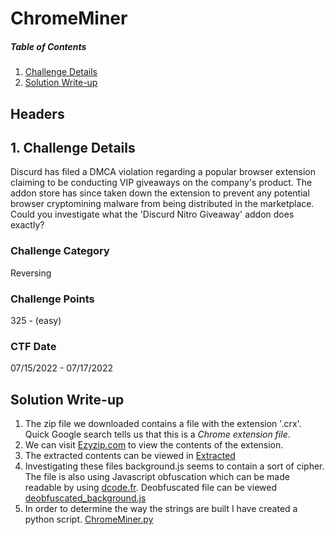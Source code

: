 # ChromeMiner

##### Table of Contents  
1. [Challenge Details](#headers)  
2. [Solution Write-up](#headers)  
## Headers

## 1. Challenge Details 
Discurd has filed a DMCA violation regarding a popular browser extension claiming to be conducting VIP giveaways on the company's product. The addon store has since taken down the extension to prevent any potential browser cryptomining malware from being distributed in the marketplace. Could you investigate what the 'Discurd Nitro Giveaway' addon does exactly?

### Challenge Category
Reversing

### Challenge Points
325 - (easy)

### CTF Date
07/15/2022 - 07/17/2022

## Solution Write-up

1. The zip file we downloaded contains a file with the extension '.crx'. Quick Google search tells us that this is a _Chrome extension file_. 
2. We can visit [Ezyzip.com](https://www.ezyzip.com/open-extract-crx-file.html) to view the contents of the extension.
3. The extracted contents can be viewed in [Extracted](Extracted/)
4. Investigating these files background.js seems to contain a sort of cipher. The file is also using Javascript obfuscation which can be made readable by using [dcode.fr](https://www.dcode.fr/javascript-unobfuscator). Deobfuscated file can be viewed [deobfuscated_background.js](deobfuscated_background.js/)
5. In order to determine the way the strings are built I have created a python script. [ChromeMiner.py](ChromeMiner.py/)



